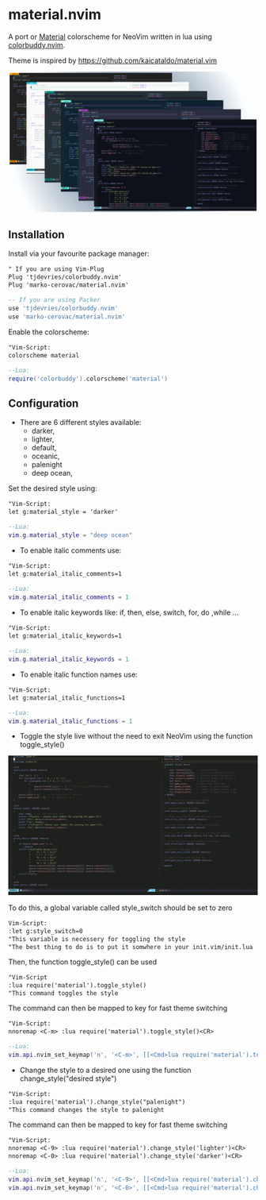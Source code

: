 # material.nvim
A port or [Material](https://material-theme.site) colorscheme for NeoVim written in lua using [colorbuddy.nvim](https://github.com/tjdevries/colorbuddy.nvim).

Theme is inspired by https://github.com/kaicataldo/material.vim

![screen](/media/Material.png)

## Installation

Install via your favourite package manager:
```vim
" If you are using Vim-Plug
Plug 'tjdevries/colorbuddy.nvim'
Plug 'marko-cerovac/material.nvim'
```

```lua
-- If you are using Packer
use 'tjdevries/colorbuddy.nvim'
use 'marko-cerovac/material.nvim'
```
Enable the colorscheme:
```vim 
"Vim-Script:
colorscheme material
```

```lua
--Lua:
require('colorbuddy').colorscheme('material')
```

## Configuration

+ There are 6 different styles available:
    + darker,
    + lighter,
    + default,
    + oceanic,
    + palenight
    + deep ocean,

Set the desired style using:
```vim 
"Vim-Script:
let g:material_style = 'darker'
```

```lua
--Lua:
vim.g.material_style = "deep ocean"
```

+ To enable italic comments use:
```vim 
"Vim-Script:
let g:material_italic_comments=1
```

```lua
--Lua:
vim.g.material_italic_comments = 1
```

+ To enable italic keywords like: if, then, else, switch, for, do ,while ...
```vim 
"Vim-Script:
let g:material_italic_keywords=1
```

```lua
--Lua:
vim.g.material_italic_keywords = 1
```

+ To enable italic function names use:
```vim 
"Vim-Script:
let g:material_italic_functions=1
```

```lua
--Lua:
vim.g.material_italic_functions = 1
```

+ Toggle the style live without the need to exit NeoVim using the function toggle_style()

![screen](/media/toggle_style.gif)

To do this, a global variable called style_switch should be set to zero 
```vim
Vim-Script:
:let g:style_switch=0
"This variable is necessery for toggling the style
"The best thing to do is to put it somwhere in your init.vim/init.lua
```
Then, the function toggle_style() can be used
```vim
"Vim-Script
:lua require('material').toggle_style()
"This command toggles the style
```

The command can then be mapped to key for fast theme switching
```vim
"Vim-Script:
nnoremap <C-m> :lua require('material').toggle_style()<CR>
```

```lua
--Lua:
vim.api.nvim_set_keymap('n', '<C-m>', [[<Cmd>lua require('material').toggle_style()<CR>]], { noremap = true, silent = true }
```

+ Change the style to a desired one using the function change_style("desired style")
```vim
"Vim-Script:
:lua require('material').change_style("palenight")
"This command changes the style to palenight
```

The command can then be mapped to key for fast theme switching
```vim
"Vim-Script:
nnoremap <C-9> :lua require('material').change_style('lighter')<CR>
nnoremap <C-0> :lua require('material').change_style('darker')<CR>
```

```lua
--Lua:
vim.api.nvim_set_keymap('n', '<C-9>', [[<Cmd>lua require('material').change_style('lighter')<CR>]], { noremap = true, silent = true }
vim.api.nvim_set_keymap('n', '<C-0>', [[<Cmd>lua require('material').change_style('darker')<CR>]], { noremap = true, silent = true }
```
